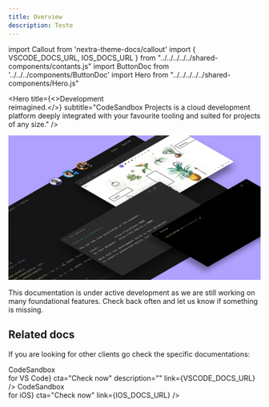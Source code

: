 ```yaml
---
title: Overview
description: Teste
---
```


import Callout from 'nextra-theme-docs/callout'
import { VSCODE_DOCS_URL, IOS_DOCS_URL } from "../../../../../shared-components/contants.js"
import ButtonDoc from '../../../components/ButtonDoc'
import Hero from "../../../../../shared-components/Hero.js"

<Hero 
  title={<>Development<br/> reimagined.</>}
  subtitle="CodeSandbox Projects is a cloud development platform deeply integrated with your favourite tooling and suited for projects of any size."
/>

![](../images/cover-projects.jpg)

This documentation is under active development as we are still working on many foundational features. Check back often and let us know if something is missing.
    
## Related docs

If you are looking for other clients go check the specific documentations:

<div className="ctaContainer">
    <ButtonDoc title={<>CodeSandbox <br/>for VS Code</>} cta="Check now" description="" link={VSCODE_DOCS_URL} />
    <ButtonDoc title={<>CodeSandbox <br/>for iOS</>} cta="Check now" link={IOS_DOCS_URL} />
</div>

<br/>


